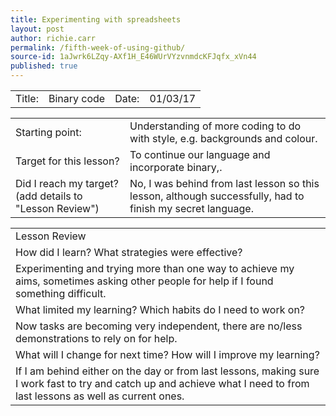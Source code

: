 ```yaml
---
title: Experimenting with spreadsheets
layout: post
author: richie.carr
permalink: /fifth-week-of-using-github/
source-id: 1aJwrk6LZqy-AXf1H_E46WUrVYzvnmdcKFJqfx_xVn44
published: true
---
```

<table>
  <tr>
    <td>Title:  </td>
    <td>Binary code</td>
    <td> Date:  </td>
    <td>01/03/17
</td>
  </tr>
</table>


<table>
  <tr>
    <td>Starting point:</td>
    <td>Understanding of more coding to do with style, e.g. backgrounds and colour.</td>
  </tr>
  <tr>
    <td>Target for this lesson?</td>
    <td>To continue our language and incorporate binary,.</td>
  </tr>
  <tr>
    <td>Did I reach my target? 
(add details to "Lesson Review")</td>
    <td>No, I was behind from last lesson so this lesson, although successfully, had to finish my secret language.</td>
  </tr>
</table>


<table>
  <tr>
    <td>Lesson Review</td>
  </tr>
  <tr>
    <td>How did I learn? What strategies were effective? </td>
  </tr>
  <tr>
    <td>Experimenting and trying more than one way to achieve my aims, sometimes asking other people for help if I found something difficult.</td>
  </tr>
  <tr>
    <td>What limited my learning? Which habits do I need to work on? </td>
  </tr>
  <tr>
    <td>Now tasks are becoming very independent, there are no/less demonstrations to rely on for help.</td>
  </tr>
  <tr>
    <td>What will I change for next time? How will I improve my learning?</td>
  </tr>
  <tr>
    <td>If I am behind either on the day or from last lessons, making sure I work fast to try and catch up and achieve what I need to from last lessons as well as current ones.</td>
  </tr>
</table>


